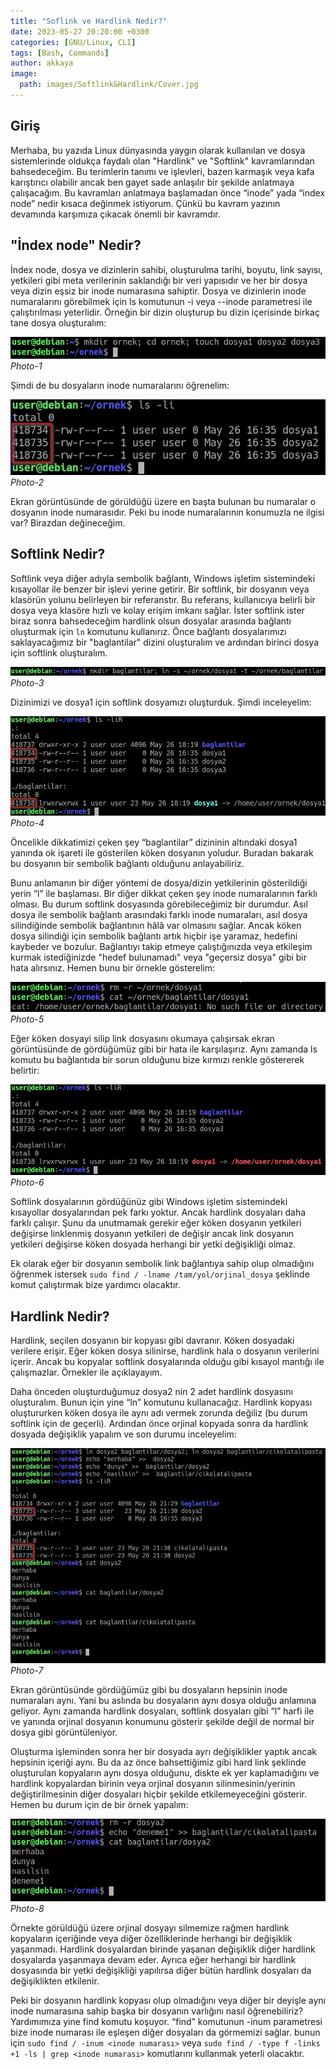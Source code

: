 ```yaml
---
title: "Soflink ve Hardlink Nedir?"
date: 2023-05-27 20:20:00 +0300
categories: [GNU/Linux, CLI]
tags: [Bash, Commands]
author: akkaya
image:
  path: images/Softlink&Hardlink/Cover.jpg
---
```


## Giriş

Merhaba, bu yazıda Linux dünyasında yaygın olarak kullanılan ve dosya sistemlerinde oldukça faydalı olan "Hardlink" ve "Softlink" kavramlarından bahsedeceğim. Bu terimlerin tanımı ve işlevleri, bazen karmaşık veya kafa karıştırıcı olabilir ancak ben gayet sade anlaşılır bir şekilde anlatmaya çalışacağım.
Bu kavramları anlatmaya başlamadan önce “inode” yada “index node” nedir kısaca değinmek istiyorum. Çünkü bu kavram yazının devamında karşımıza çıkacak önemli bir kavramdır.

## "İndex node" Nedir?

İndex node, dosya ve dizinlerin sahibi, oluşturulma tarihi, boyutu, link sayısı, yetkileri gibi meta verilerinin saklandığı bir veri yapısıdır ve her bir dosya veya dizin eşsiz bir inode numarasına sahiptir. Dosya ve dizinlerin inode numaralarını görebilmek için ls komutunun -i veya --inode parametresi ile çalıştırılması yeterlidir.
Örneğin bir dizin oluşturup bu dizin içerisinde birkaç tane dosya oluşturalım:

![Photo-1](images/Softlink&Hardlink/1.jpg)
_Photo-1_

Şimdi de bu dosyaların inode numaralarını öğrenelim:

![Photo-2](images/Softlink&Hardlink/2.jpg)
_Photo-2_

Ekran görüntüsünde de görüldüğü üzere en başta bulunan bu numaralar o dosyanın inode numarasıdır. Peki bu inode numaralarının konumuzla ne ilgisi var? Birazdan değineceğim.

## Softlink Nedir?

Softlink veya diğer adıyla sembolik bağlantı, Windows işletim sistemindeki kısayollar ile benzer bir işlevi yerine getirir. Bir softlink, bir dosyanın veya klasörün yolunu belirleyen bir referanstır. Bu referans, kullanıcıya belirli bir dosya veya klasöre hızlı ve kolay erişim imkanı sağlar. 
İster softlink ister biraz sonra bahsedeceğim hardlink olsun dosyalar arasında bağlantı oluşturmak için `ln` komutunu kullanırız. Önce bağlantı dosyalarımızı saklayacağımız bir "baglantilar" dizini oluşturalım ve ardından birinci dosya için softlink oluşturalım.

![Photo-3](images/Softlink&Hardlink/3.jpg)
_Photo-3_

Dizinimizi ve dosya1 için softlink dosyamızı oluşturduk. Şimdi inceleyelim:

![Photo-4](images/Softlink&Hardlink/4.jpg)
_Photo-4_

Öncelikle dikkatimizi çeken şey “baglantilar” dizininin altındaki dosya1 yanında ok işareti ile gösterilen köken dosyanın yoludur. Buradan bakarak bu dosyanın bir sembolik bağlantı olduğunu anlayabiliriz.

Bunu anlamanın bir diğer yöntemi de dosya/dizin yetkilerinin gösterildiği yerin “l” ile başlaması. Bir diğer dikkat çeken şey inode numaralarının farklı olması. Bu durum softlink dosyasında görebileceğimiz bir durumdur. Asıl dosya ile sembolik bağlantı arasındaki farklı inode numaraları, asıl dosya silindiğinde sembolik bağlantının hâlâ var olmasını sağlar. Ancak köken dosya silindiği için sembolik bağlantı artık hiçbir işe yaramaz, hedefini kaybeder ve bozulur. Bağlantıyı takip etmeye çalıştığınızda veya etkileşim kurmak istediğinizde "hedef bulunamadı" veya "geçersiz dosya" gibi bir hata alırsınız. Hemen bunu bir örnekle gösterelim:

![Photo-5](images/Softlink&Hardlink/5.jpg)
_Photo-5_

Eğer köken dosyayi silip link dosyasını okumaya çalışırsak ekran görüntüsünde de gördüğümüz gibi bir hata ile karşılaşırız. Aynı zamanda ls komutu bu bağlantıda bir sorun olduğunu bize kırmızı renkle göstererek belirtir:

![Photo-6](images/Softlink&Hardlink/6.jpg)
_Photo-6_

Softlink dosyalarının gördüğünüz gibi Windows işletim sistemindeki kısayollar dosyalarından pek farkı yoktur. Ancak hardlink dosyaları daha farklı çalışır. Şunu da unutmamak gerekir eğer köken dosyanın yetkileri değişirse linklenmiş dosyanın yetkileri de değişir ancak link dosyanın yetkileri değişirse köken dosyada herhangi bir yetki değişikliği olmaz. 

Ek olarak eğer bir dosyanın sembolik link bağlantıya sahip olup olmadığını öğrenmek istersek `sudo find / -lname /tam/yol/orjinal_dosya` şeklinde komut çalıştırmak bize yardımcı olacaktır.

## Hardlink Nedir?

Hardlink, seçilen dosyanın bir kopyası gibi davranır. Köken dosyadaki verilere erişir. Eğer köken dosya silinirse, hardlink hala o dosyanın verilerini içerir. Ancak bu kopyalar softlink dosyalarında olduğu gibi kısayol mantığı ile çalışmazlar. Örnekler ile açıklayayım.

Daha önceden oluşturduğumuz dosya2 nin 2 adet hardlink dosyasını oluşturalım. Bunun için yine “ln” komutunu kullanacağız. Hardlink kopyası oluştururken köken dosya ile aynı adı vermek zorunda değiliz (bu durum softlink için de geçerli). Ardından önce orjinal kopyada sonra da hardlink dosyada değişiklik yapalım ve son durumu inceleyelim:

![Photo-7](images/Softlink&Hardlink/7.jpg)
_Photo-7_

Ekran görüntüsünde gördüğümüz gibi bu dosyaların hepsinin inode numaraları aynı. Yani bu aslında bu dosyaların aynı dosya olduğu anlamına geliyor. Aynı zamanda hardlink dosyaları, softlink dosyaları gibi “l” harfi ile ve yanında orjinal dosyanın konumunu gösterir şekilde değil de normal bir dosya gibi görüntüleniyor. 

Oluşturma işleminden sonra her bir dosyada ayrı değişiklikler yaptık ancak hepsinin içeriği aynı. Bu da az önce bahsettiğimiz gibi hard link şeklinde oluşturulan kopyaların aynı dosya olduğunu, diskte ek yer kaplamadığını ve hardlink kopyalardan birinin veya orjinal dosyanın silinmesinin/yerinin değiştirilmesinin diğer dosyaları hiçbir şekilde etkilemeyeceğini gösterir. Hemen bu durum için de bir örnek yapalım:

![Photo-8](images/Softlink&Hardlink/8.jpg)
_Photo-8_

Örnekte görüldüğü üzere orjinal dosyayı silmemize rağmen hardlink kopyaların içeriğinde veya diğer özelliklerinde herhangi bir değişiklik yaşanmadı. Hardlink dosyalardan birinde yaşanan değişiklik diğer hardlink dosyalarda yaşanmaya devam eder. Ayrıca eğer herhangi bir hardlink dosyasında bir yetki değişikliği yapılırsa diğer bütün hardlink dosyaları da değişiklikten etkilenir.

Peki bir dosyanın hardlink kopyası olup olmadığını veya diğer bir deyişle aynı inode numarasına sahip başka bir dosyanın varlığını nasıl öğrenebiliriz?  Yardımımıza yine find komutu koşuyor.  “find” komutunun -inum parametresi bize inode numarası ile eşleşen diğer dosyaları da görmemizi sağlar. bunun için `sudo find / -inum <inode numarası>` veya `sudo find / -type f -links +1 -ls | grep <inode numarası>` komutlarını kullanmak yeterli olacaktır.